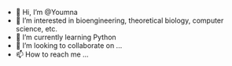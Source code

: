- 👋 Hi, I’m @Youmna
- 👀 I’m interested in bioengineering, theoretical biology, computer science, etc.
- 🌱 I’m currently learning Python
- 💞️ I’m looking to collaborate on ...
- 📫 How to reach me ...

<!---
YoumnaAyadi/YoumnaAyadi is a ✨ special ✨ repository because its `README.md` (this file) appears on your GitHub profile.
You can click the Preview link to take a look at your changes.
--->
